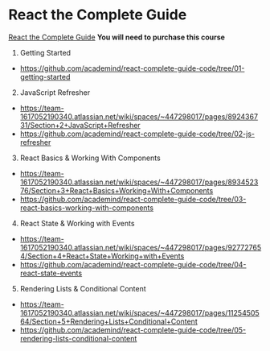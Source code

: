 # React the Complete Guide

[React the Complete Guide](https://www.udemy.com/course/react-the-complete-guide-incl-redux/) **You will need to purchase this course**

1. Getting Started
  - https://github.com/academind/react-complete-guide-code/tree/01-getting-started
2. JavaScript Refresher
  - https://team-1617052190340.atlassian.net/wiki/spaces/~447298017/pages/892436731/Section+2+JavaScript+Refresher
  - https://github.com/academind/react-complete-guide-code/tree/02-js-refresher  
3. React Basics & Working With Components
  - https://team-1617052190340.atlassian.net/wiki/spaces/~447298017/pages/893452376/Section+3+React+Basics+Working+With+Components
  - https://github.com/academind/react-complete-guide-code/tree/03-react-basics-working-with-components
4. React State & Working with Events
  - https://team-1617052190340.atlassian.net/wiki/spaces/~447298017/pages/927727654/Section+4+React+State+Working+with+Events
  - https://github.com/academind/react-complete-guide-code/tree/04-react-state-events
5. Rendering Lists & Conditional Content
  - https://team-1617052190340.atlassian.net/wiki/spaces/~447298017/pages/1125450564/Section+5+Rendering+Lists+Conditional+Content
  - https://github.com/academind/react-complete-guide-code/tree/05-rendering-lists-conditional-content
  
